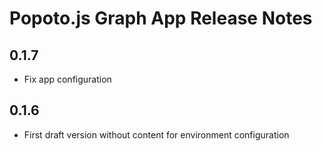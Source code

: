 # Popoto.js Graph App Release Notes

## 0.1.7

- Fix app configuration

## 0.1.6

- First draft version without content for environment configuration